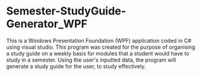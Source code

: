 # Semester-StudyGuide-Generator_WPF
This is a Windows Presentation Foundation (WPF) application coded in C# using visual studio. This program was created for the purpose of organising a study guide on a weekly basis for modules that a student would have to study in a semester. Using the user's inputted data, the program will generate a study guide for the user, to study effectively.
